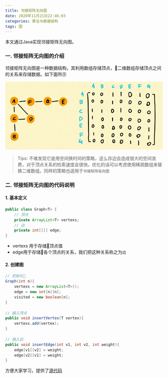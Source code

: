 ```yaml
---
title: 邻接矩阵无向图
date: 2020年11月21日22:46:03
categories: 算法与数据结构
tags: 图
---
```


本文通过Java实现邻接矩阵无向图。

### 一. 邻接矩阵无向图的介绍

邻接矩阵无向图是一种数据结构，其利用数组存储顶点，二维数组存储顶点之间的关系来存储数据。如下面所示

![title](https://raw.githubusercontent.com/Demo233/images/main/gitnote/2020/11/25/1606233939308-1606233950964.jpg)

> Tips: 不难发现它是用空间换时间的策略，这么存边会造成很大的空间浪费，对于顶点关系的检索速度会很快。优化的话可以考虑使用稀疏数组来替换二维数组。同样的策略也适用于``邻接矩阵有向图``

### 二. 邻接矩阵无向图的代码说明

#### 1. 基本定义

```java
public class Graph<T> {
    // 顶点
    private ArrayList<T> vertexs;
    // 边
    private int[][] edge;
}
```

* vertexs 用于存储顶点值
* edge用于存储各个顶点的关系，我们把这种关系称之为``边``

#### 2. 创建图

```java
// 初始化
Graph(int n){
    vertexs = new ArrayList<T>();
    edge = new int[n][n];
    visited = new boolean[n];
}

// 插入顶点
public void insertVertex(T vertex){
    vertexs.add(vertex);
}

// 插入边
public void insertEdge(int v1, int v2, int weight){
    edge[v1][v2] = weight;
    edge[v2][v1] = weight;
}

```


方便大家学习，提供了[源代码](https://github.com/Demo233/algorithm/blob/master/src/main/java/com/paic/graph/Graph.java)



